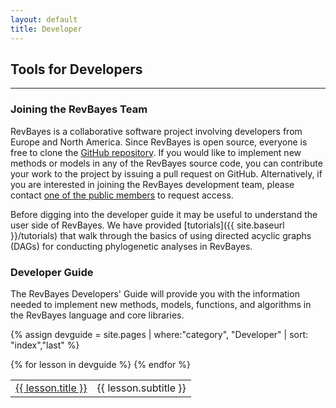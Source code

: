 ```yaml
---
layout: default
title: Developer
---
```


## Tools for Developers
----

### Joining the RevBayes Team

RevBayes is a collaborative software project involving developers from Europe and North America. 
Since RevBayes is open source, everyone is free to clone the [GitHub repository](https://github.com/revbayes/revbayes). 
If you would like to implement new methods or models in any of the RevBayes source code, you can contribute your work to the project by issuing a pull request on GitHub. 
Alternatively, if you are interested in joining the RevBayes development team, please contact [one of the public members](https://github.com/orgs/revbayes/people) to request access.

Before digging into the developer guide it may be useful to understand the user side of RevBayes. We have provided [tutorials]({{ site.baseurl }}/tutorials) that walk through the basics of using directed acyclic graphs (DAGs) for conducting phylogenetic analyses in RevBayes.   

### Developer Guide

The RevBayes Developers' Guide will provide you with the information needed to implement new methods, models, functions, and algorithms in the RevBayes language and core libraries. 


{% assign devguide = site.pages | where:"category", "Developer" | sort: "index","last" %}
<table class="table table-striped">
{% for lesson in devguide %}
<tr>
<td class="col-sm-3">
<a href="{{ site.baseurl }}{{ lesson.url }}">{{ lesson.title }}</a>
</td>
<td class="col-sm-3">{{ lesson.subtitle }}</td>
</tr>
{% endfor %}
</table>

